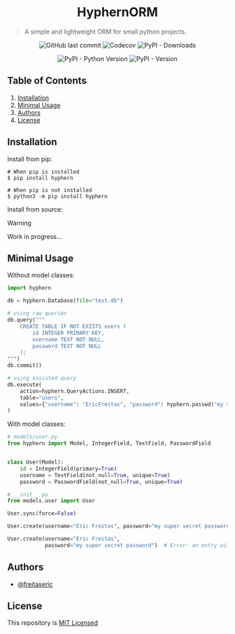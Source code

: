<h1 align="center">HyphernORM</h1>

> A simple and lightweight ORM for small python projects.

<div align="center">

![GitHub last commit](https://img.shields.io/github/last-commit/freitaseric/hyphern)
![Codecov](https://img.shields.io/codecov/c/github/freitaseric/hyphern)
![PyPI - Downloads](https://img.shields.io/pypi/dm/hyphern)

![PyPI - Python Version](https://img.shields.io/pypi/pyversions/hyphern)
![PyPI - Version](https://img.shields.io/pypi/v/hyphern)

</div>

## Table of Contents

1. [Installation](#installation)
2. [Minimal Usage](#minimal-usage)
3. [Authors](#authors)
4. [License](#license)

## Installation

Install from pip:

```shell
# When pip is installed
$ pip install hyphern

# When pip is not installed
$ python3 -m pip install hyphern
```

Install from source:

> [!WARNING]
> Work in progress...

## Minimal Usage

Without model classes:

```python
import hyphern

db = hyphern.Database(file="test.db")

# using raw queries
db.query("""
    CREATE TABLE IF NOT EXISTS users (
        id INTEGER PRIMARY KEY,
        username TEXT NOT NULL,
        password TEXT NOT NULL
    );
""")
db.commit()

# using assisted query
db.execute(
    action=hyphern.QueryActions.INSERT,
    table="users",
    values={"username": "EricFreitas", "password": hyphern.passwd("my super secret password")}
)
```

With model classes:

```python
# models/user.py
from hyphern import Model, IntegerField, TextField, PasswordField


class User(Model):
    id = IntegerField(primary=True)
    username = TextField(not_null=True, unique=True)
    password = PasswordField(not_null=True, unique=True)
```

```python
# __init__.py
from models.user import User

User.sync(force=False)

User.create(username="Eric Freitas", password="my super secret password")  # Ok

User.create(username="Eric Freitas",
            password="my super secret password")  # Error: an entry with this "username" already exists!
```

## Authors

- [@freitaseric](https://github.com/freitaseric)

## License

This repository is [MIT Licensed](./README.md)